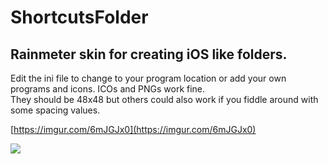 # ShortcutsFolder
## Rainmeter skin for creating iOS like folders.

Edit the ini file to change to your program location or add your own programs and icons. ICOs and PNGs work fine.  
They should be 48x48 but others could also work if you fiddle around with some spacing values.

[https://imgur.com/6mJGJx0](https://imgur.com/6mJGJx0)

<img src="https://i.imgur.com/6mJGJx0.mp4"/>
